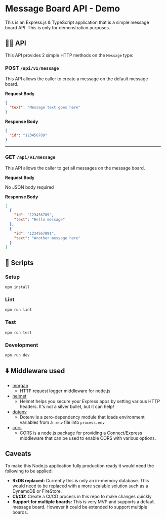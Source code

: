 # Message Board API - Demo

This is an Express.js & TypeScript application that is a simple message board API.
This is only for demonstration purposes.

## 🧑‍💻 API

This API provides 2 simple HTTP methods on the `Message` type:

### POST `/api/v1/message`

This API allows the caller to create a message on the default message board.

**Request Body**

```json
{
  "text": "Message text goes here"
}
```

**Response Body**

```json
{
  "id": "123456789"
}
```

---

### GET `/api/v1/message`

This API allows the caller to get all messages on the message board.

**Request Body**

No JSON body required

**Response Body**

```json
[
  {
    "id": "123456789",
    "text": "Hello message"
  },
  {
    "id": "1234567891",
    "text": "Another message here"
  }
]
```

## 🤖 Scripts

### Setup

```
npm install
```

### Lint

```
npm run lint
```

### Test

```
npm run test
```

### Development

```
npm run dev
```

## ⬇️ Middleware used

- [morgan](https://www.npmjs.com/package/morgan)
  - HTTP request logger middleware for node.js
- [helmet](https://www.npmjs.com/package/helmet)
  - Helmet helps you secure your Express apps by setting various HTTP headers. It's not a silver bullet, but it can help!
- [dotenv](https://www.npmjs.com/package/dotenv)
  - Dotenv is a zero-dependency module that loads environment variables from a `.env` file into `process.env`
- [cors](https://www.npmjs.com/package/cors)
  - CORS is a node.js package for providing a Connect/Express middleware that can be used to enable CORS with various options.

## Caveats

To make this Node.js application fully production ready it would need the following to be applied:

- **RxDB replaced:** Currently this is only an in-memory database. This would need to be replaced with a more scalable solution such as a DynamoDB or FireStore.
- **CI/CD:** Create a CI/CD process in this repo to make changes quickly.
- **Support for multiple boards:** This is very MVP and supports a default message board. However it could be extended to support multiple boards.
